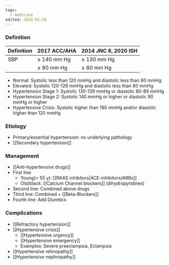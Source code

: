 ```yaml
---
tags:
  - medicine
edited: 2024-01-24
---
```

### Definition

| Definition | 2017 ACC/AHA | 2014 JNC 8, 2020 ISH |
| ---------- | ------------ | -------------------- |
| SBP        | ≥ 140 mm Hg  | ≥ 130 mm Hg          |
|            | ≥ 90 mm Hg   | ≥ 80 mm Hg           |

- Normal: Systolic less than 120 mmHg and diastolic less than 80 mmHg
- Elevated: Systolic 120-129 mmHg and diastolic less than 80 mmHg
- Hypertension Stage 1: Systolic 130-139 mmHg or diastolic 80-89 mmHg
- Hypertension Stage 2: Systolic 140 mmHg or higher or diastolic 90 mmHg or higher
- Hypertensive Crisis: Systolic higher than 180 mmHg and/or diastolic higher than 120 mmHg

### Etiology
- Primary/essential hypertension: no underlying pathology 
- [[Secondary hypertension]]
### Management
- [[Anti-hypertensive drugs]] 
- First line
	- Young(< 55 y): [[RAAS inhibitors|ACE-inhibitors/ARBs]]
	- Old/black: [[Calcium Channel blockers]] (dihydropyridines)
- Second line: Combined above drugs 
- Third line: Combined + [[Beta-Blockers]] 
- Fourth line: Add Diuretics 
### Complications
- [[Refractory hypertension]]
- [[Hypertensive crisis]] 
	- [[Hypertensive urgency]]
	- [[Hypertensive emergency]]
	- Examples: Severe preeclampsia, Eclampsia
- [[Hypertensive retinopathy]] 
- [[Hypertensive nephropathy]] 